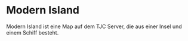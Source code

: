 # Modern Island
Modern Island ist eine Map auf dem TJC Server, die aus einer Insel und einem Schiff besteht.
